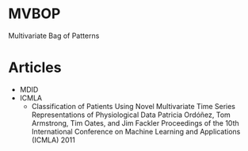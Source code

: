 MVBOP
=====

Multivariate Bag of Patterns


Articles
========

+ MDID
+ ICMLA
	+ Classification of Patients Using Novel Multivariate Time Series Representations of Physiological Data	Patricia Ordóñez, Tom Armstrong, Tim Oates, and Jim Fackler	Proceedings of the 10th International Conference on Machine Learning and Applications (ICMLA)	2011